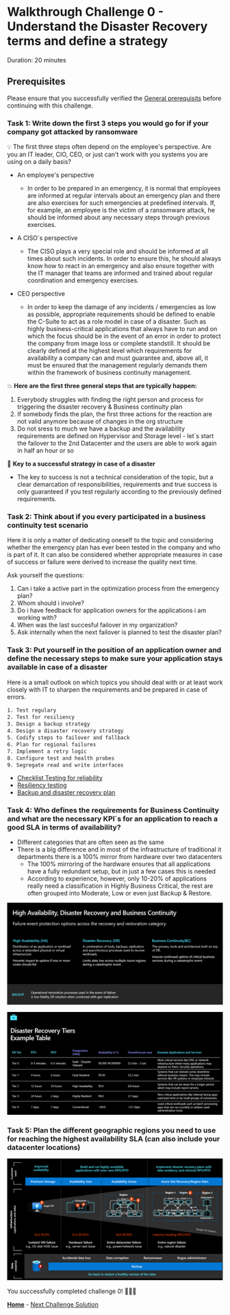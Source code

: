 # Walkthrough Challenge 0 - Understand the Disaster Recovery terms and define a strategy




Duration: 20 minutes

## Prerequisites

Please ensure that you successfully verified the [General prerequisits](../../Readme.md#general-prerequisites) before continuing with this challenge.

### **Task 1: Write down the first 3 steps you would go for if your company got attacked by ransomware**

💡 The first three steps often depend on the employee's perspective. Are you an IT leader, CIO, CEO, or just can't work with you systems you are using on a daily basis?

* An employee's perspective
  * In order to be prepared in an emergency, it is normal that employees are informed at regular intervals about an emergency plan and there are also exercises for such emergencies at predefined intervals. If, for example, an employee is the victim of a ransomware attack, he should be informed about any necessary steps through previous exercises.

* A CISO´s perspective 
  * The CISO plays a very special role and should be informed at all times about such incidents. In order to ensure this, he should always know how to react in an emergency and also ensure together with the IT manager that teams are informed and trained about regular coordination and emergency exercises. 

* CEO perspective 
  * In order to keep the damage of any incidents / emergencies as low as possible, appropriate requirements should be defined to enable the C-Suite to act as a role model in case of a disaster. Such as highly business-critical applications that always have to run and on which the focus should be in the event of an error in order to protect the company from image loss or complete standstill. It should be clearly defined at the highest level which requirements for availability a company can and must guarantee and, above all, it must be ensured that the management regularly demands them within the framework of business continuity management.

💥 **Here are the first three general steps that are typically happen:** 
1. Everybody struggles with finding the right person and process for triggering the disaster recovery & Business continuity plan 
2. If somebody finds the plan, the first three actions for the reaction are not valid anymore because of changes in the org structure 
3. Do not sress to much we have a backup and the availability requirements are defined on Hypervisor and Storage level - let´s start the failover to the 2nd Datacenter and the users are able to work again in half an hour or so

🔑 **Key to a successful strategy in case of a disaster**
- The key to success is not a technical consideration of the topic, but a clear demarcation of responsibilities, requirements and true success is only guaranteed if you test regularly according to the previously defined requirements.

### **Task 2: Think about if you every participated in a business continuity test scenario**

Here it is only a matter of dedicating oneself to the topic and considering whether the emergency plan has ever been tested in the company and who is part of it. It can also be considered whether appropriate measures in case of success or failure were derived to increase the quality next time.

Ask yourself the questions: 
1. Can i take a active part in the optimization process from the emergency plan? 
2. Whom should i involve? 
3. Do i have feedback for application owners for the applications i am working with? 
4. When was the last succesful failover in my organization? 
5. Ask internally when the next failover is planned to test the disaster plan? 

### **Task 3: Put yourself in the position of an application owner and define the necessary steps to make sure your application stays available in case of a disaster**

Here is a small outlook on which topics you should deal with or at least work closely with IT to sharpen the requirements and be prepared in case of errors.

    1. Test regulary 
    2. Test for resiliency 
    3. Design a backup strategy 
    4. Design a disaster recovery strategy 
    5. Codify steps to failover and fallback 
    6. Plan for regional failures 
    7. Implement a retry logic 
    8. Configure test and health probes 
    9. Segregate read and write interfaces 

* [Checklist Testing for reliability](https://learn.microsoft.com/en-us/azure/architecture/framework/resiliency/test-checklist)
* [Resiliency testing](https://learn.microsoft.com/en-us/azure/architecture/framework/resiliency/testing)
* [Backup and disaster recovery plan](https://learn.microsoft.com/en-us/azure/architecture/framework/resiliency/backup-and-recovery)

### Task 4: Who defines the requirements for Business Continuity and what are the necessary KPI´s for an application to reach a good SLA in terms of availability?

- Different categories that are often seen as the same 
- There is a big difference and in most of the infrastructure of traditional it departments there is a 100% mirror from hardware over two datacenters
  - The 100% mirroring of the hardware ensures that all applications have a fully redundant setup, but in just a few cases this is needed
  - According to experience, however, only 10-20% of applications really need a classification in Highly Business Critical, the rest are often grouped into Moderate, Low or even just Backup & Restore.

![image](/03-Azure/01-03-Infrastructure/04_BCDR_Azure_Native/img/DifferentTerms.png)

![image](/03-Azure/01-03-Infrastructure/04_BCDR_Azure_Native/walkthrough/challenge-0/img/DR_Tier_Levels.png)



### Task 5: Plan the different geographic regions you need to use for reaching the highest availability SLA (can also include your datacenter locations)

![image](/03-Azure/01-03-Infrastructure/04_BCDR_Azure_Native/walkthrough/challenge-0/img/Customerneeds_RPO_RTO.png)

You successfully completed challenge 0! 🚀🚀🚀

 **[Home](../../Readme.md)** - [Next Challenge Solution](../challenge-1/solution.md)